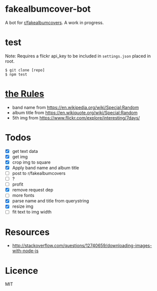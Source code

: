 # fakealbumcover-bot
A bot for [r/fakealbumcovers](https://www.reddit.com/r/fakealbumcovers/). A work in progress.

# test
Note: Requires a flickr api_key to be included in `settings.json` placed in root.
```
$ git clone [repo]
$ npm test
```

# [the Rules](http://i.imgur.com/tbVr3WT.jpg)
- band name from https://en.wikipedia.org/wiki/Special:Random
- album title from https://en.wikiquote.org/wiki/Special:Random
- 5th img from https://www.flickr.com/explore/interesting/7days/

# Todos
- [x] get text data
- [x] get img
- [x] crop img to square
- [x] Apply band name and album title
- [ ] post to r/fakealbumcovers
- [ ] ?
- [ ] profit
- [x] remove request dep
- [ ] more fonts
- [x] parse name and title from querystring
- [x] resize img
- [ ] fit text to img width

# Resources
- http://stackoverflow.com/questions/12740659/downloading-images-with-node-js

# Licence
MIT

